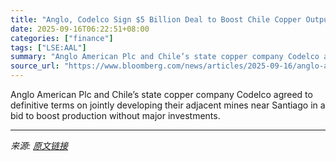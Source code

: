 ```yaml
---
title: "Anglo, Codelco Sign $5 Billion Deal to Boost Chile Copper Output"
date: 2025-09-16T06:22:51+08:00
categories: ["finance"]
tags: ["LSE:AAL"]
summary: "Anglo American Plc and Chile’s state copper company Codelco agreed to definitive terms on jointly developing their adjacent mines near Santiago in a bid to boost production without major investments."
source_url: "https://www.bloomberg.com/news/articles/2025-09-16/anglo-and-codelco-agree-to-jointly-develop-copper-mines-in-chile"
---
```


Anglo American Plc and Chile’s state copper company Codelco agreed to definitive terms on jointly developing their adjacent mines near Santiago in a bid to boost production without major investments.

---

*来源: [原文链接](https://www.bloomberg.com/news/articles/2025-09-16/anglo-and-codelco-agree-to-jointly-develop-copper-mines-in-chile)*
